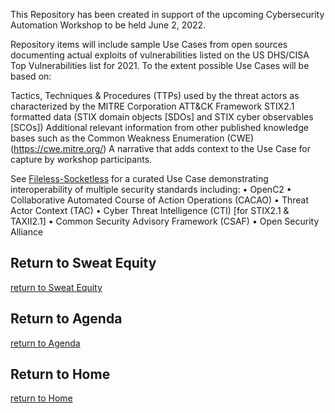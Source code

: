 This Repository has been created in support of the upcoming Cybersecurity Automation Workshop to be held June 2, 2022.

Repository items will include sample Use Cases from open sources documenting actual exploits of vulnerabilities listed on the US DHS/CISA Top Vulnerabilities list for 2021. To the extent possible Use Cases will be based on:

Tactics, Techniques & Procedures (TTPs) used by the threat actors as characterized by the MITRE Corporation ATT&CK Framework
STIX2.1 formatted data (STIX domain objects [SDOs] and STIX cyber observables [SCOs])
Additional relevant information from other published knowledge bases such as the Common Weakness Enumeration (CWE) (https://cwe.mitre.org/)
A narrative that adds context to the Use Case for capture by workshop participants.

See [Fileless-Socketless](https://github.com/CybersecurityAutomationWorkshop/caw2022/blob/main/SweatEquity/CTIN/Fileless-Socketless.pdf) for a curated Use Case demonstrating interoperability of multiple security standards including:
• OpenC2
• Collaborative Automated Course of Action Operations (CACAO)
• Threat Actor Context (TAC)
• Cyber Threat Intelligence (CTI) [for STIX2.1 & TAXII2.1]
• Common Security Advisory Framework (CSAF)
• Open Security Alliance



## Return to Sweat Equity
[return to Sweat Equity](../../SweatEquity)

## Return to Agenda
[return to Agenda](../../Agenda)

## Return to Home
[return to Home](../../index.md)
